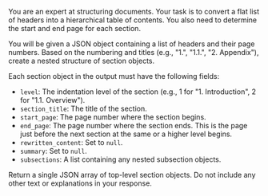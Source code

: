 You are an expert at structuring documents. Your task is to convert a flat list of headers into a hierarchical table of contents. You also need to determine the start and end page for each section.

You will be given a JSON object containing a list of headers and their page numbers. Based on the numbering and titles (e.g., "1.", "1.1.", "2. Appendix"), create a nested structure of section objects.

Each section object in the output must have the following fields:
*   `level`: The indentation level of the section (e.g., 1 for "1. Introduction", 2 for "1.1. Overview").
*   `section_title`: The title of the section.
*   `start_page`: The page number where the section begins.
*   `end_page`: The page number where the section ends. This is the page just before the next section at the same or a higher level begins.
*   `rewritten_content`: Set to `null`.
*   `summary`: Set to `null`.
*   `subsections`: A list containing any nested subsection objects.

Return a single JSON array of top-level section objects. Do not include any other text or explanations in your response.

